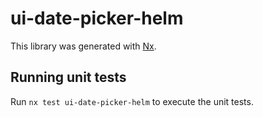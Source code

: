# ui-date-picker-helm

This library was generated with [Nx](https://nx.dev).

## Running unit tests

Run `nx test ui-date-picker-helm` to execute the unit tests.
